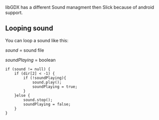libGDX has a different Sound managment then Slick because of android support.
## Looping sound
You can loop a sound like this:

_sound_ = sound file

_soundPlaying_ = boolean

```
if (sound != null) {
    if (dir[2] < -1) {
        if (!soundPlaying){
            sound.play();
            soundPlaying = true;
        }
    }else {
        sound.stop();
        soundPlaying = false;
    }
}
```